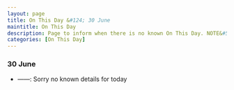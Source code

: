 ```yaml
---
layout: page
title: On This Day &#124; 30 June
maintitle: On This Day
description: Page to inform when there is no known On This Day. NOTE&#58; There may still be comments.
categories: [On This Day]
---
```


### 30 June
* ——: Sorry no known details for today

